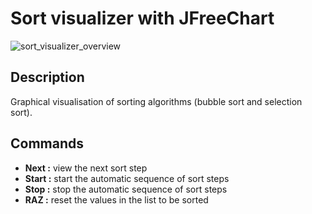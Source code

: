# Sort visualizer with JFreeChart
![sort_visualizer_overview](https://github.com/user-attachments/assets/135ee774-5c16-46dd-ac40-c664d2d8e499)

## Description
Graphical visualisation of sorting algorithms (bubble sort and selection sort).

## Commands
- **Next :** view the next sort step
- **Start :** start the automatic sequence of sort steps
- **Stop :** stop the automatic sequence of sort steps
- **RAZ :** reset the values in the list to be sorted

